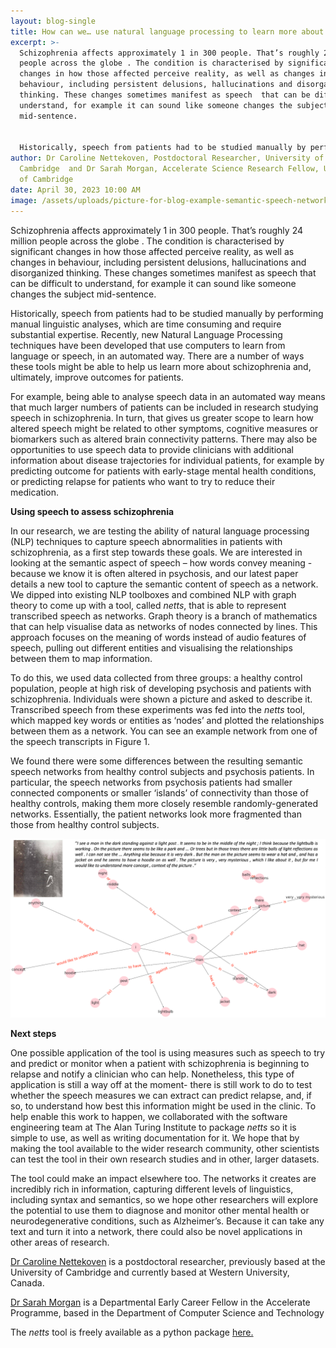 ```yaml
---
layout: blog-single
title: How can we… use natural language processing to learn more about schizophrenia?
excerpt: >-
  Schizophrenia affects approximately 1 in 300 people. That’s roughly 24 million
  people across the globe . The condition is characterised by significant
  changes in how those affected perceive reality, as well as changes in
  behaviour, including persistent delusions, hallucinations and disorganized
  thinking. These changes sometimes manifest as speech  that can be difficult to
  understand, for example it can sound like someone changes the subject
  mid-sentence.


  Historically, speech from patients had to be studied manually by performing manual linguistic analyses, which are time consuming and require substantial expertise. Recently, new Natural Language Processing techniques have been developed that use computers to learn from language or speech, in an automated way. There are a number of ways these tools might be able to help us learn more about schizophrenia and, ultimately, improve outcomes for patients.
author: Dr Caroline Nettekoven, Postdoctoral Researcher, University of
  Cambridge  and Dr Sarah Morgan, Accelerate Science Research Fellow, University
  of Cambridge
date: April 30, 2023 10:00 AM
image: /assets/uploads/picture-for-blog-example-semantic-speech-network-generated-by-netts..png
---
```

Schizophrenia affects approximately 1 in 300 people. That’s roughly 24 million people across the globe . The condition is characterised by significant changes in how those affected perceive reality, as well as changes in behaviour, including persistent delusions, hallucinations and disorganized thinking. These changes sometimes manifest as speech  that can be difficult to understand, for example it can sound like someone changes the subject mid-sentence.


Historically, speech from patients had to be studied manually by performing manual linguistic analyses, which are time consuming and require substantial expertise. Recently, new Natural Language Processing techniques have been developed that use computers to learn from language or speech, in an automated way. There are a number of ways these tools might be able to help us learn more about schizophrenia and, ultimately, improve outcomes for patients.


For example, being able to analyse speech data in an automated way means that much larger numbers of patients can be included in research studying speech in schizophrenia. In turn, that gives us greater scope to learn how altered speech might be related to other symptoms, cognitive measures or biomarkers such as altered brain connectivity patterns. There may also be opportunities to use speech data to provide clinicians with additional information about disease trajectories for individual patients, for example by predicting outcome for patients with early-stage mental health conditions, or predicting relapse for patients who want to try to reduce their medication.


**Using speech to assess schizophrenia**


In our research, we are testing the ability of natural language processing (NLP) techniques to capture speech abnormalities in patients with schizophrenia, as a first step towards these goals.  We are interested in looking at the semantic aspect of speech – how words convey meaning - because we know it is often altered in psychosis, and our latest paper details a new tool to capture the semantic content of speech as a network. We dipped into existing NLP toolboxes and combined NLP with graph theory to come up with a tool, called *netts*, that is able to represent transcribed speech as networks. Graph theory is a branch of mathematics that can help visualise data as networks of nodes connected by lines. This approach focuses on the meaning of words instead of audio features of speech, pulling out different entities and visualising the relationships between them to map information. 


To do this, we used data collected from three groups: a healthy control population, people at high risk of developing psychosis and patients with schizophrenia. Individuals were shown a picture and asked to describe it. Transcribed speech from these experiments was fed into the *netts* tool, which mapped key words or entities as ‘nodes’ and plotted the relationships between them as a network. You can see an example network from one of the speech transcripts in Figure 1.


We found there were some differences between the resulting semantic speech networks from healthy control subjects and psychosis patients. In particular, the speech networks from psychosis patients had smaller connected components or smaller ‘islands’ of connectivity than those of healthy controls, making them more closely resemble randomly-generated networks. Essentially, the patient networks look more fragmented than those from healthy control subjects.

![Figure 1: Example semantic speech network, generated by netts.](/assets/uploads/picture-for-blog-example-semantic-speech-network-generated-by-netts..png "Figure 1: Example semantic speech network, generated by netts.")


**Next steps**


One possible application of the tool is using measures such as speech to try and predict or monitor when a patient with schizophrenia is beginning to relapse and notify a clinician who can help. Nonetheless, this type of application is still a way off at the moment- there is still work to do to test whether the speech measures we can extract can predict relapse, and, if so, to understand how best this information might be used in the clinic.
To help enable this work to happen, we collaborated with the software engineering team at The Alan Turing Institute to package *netts* so it is simple to use, as well as writing documentation for it. We hope that by making the tool available to the wider research community, other scientists can test the tool in their own research studies and in other, larger datasets.


The tool could make an impact elsewhere too. The networks it creates are incredibly rich in information, capturing different levels of linguistics, including syntax and semantics, so we hope other researchers will explore the potential to use them to diagnose and monitor other mental health or neurodegenerative conditions, such as Alzheimer’s. Because it can take any text and turn it into a network, there could also be novel applications in other areas of research.

[Dr Caroline Nettekoven](https://www.caroline-nettekoven.com/) is a postdoctoral researcher, previously based at the University of Cambridge and currently based at Western University, Canada.


[Dr Sarah Morgan](https://acceleratescience.github.io/team/sarah-morgan.html) is a Departmental Early Career Fellow in the Accelerate Programme, based in the Department of Computer Science and Technology

The *netts* tool is freely available as a python package [here.](https://alan-turing-institute.github.io/netts/)